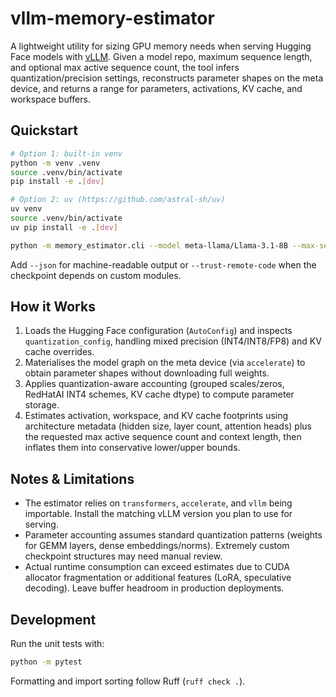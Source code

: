 # vllm-memory-estimator

A lightweight utility for sizing GPU memory needs when serving Hugging Face
models with [vLLM](https://github.com/vllm-project/vllm). Given a model repo,
maximum sequence length, and optional max active sequence count, the tool infers
quantization/precision settings, reconstructs parameter shapes on the meta
device, and returns a range for parameters, activations, KV cache, and workspace
buffers.

## Quickstart

```bash
# Option 1: built-in venv
python -m venv .venv
source .venv/bin/activate
pip install -e .[dev]

# Option 2: uv (https://github.com/astral-sh/uv)
uv venv
source .venv/bin/activate
uv pip install -e .[dev]

python -m memory_estimator.cli --model meta-llama/Llama-3.1-8B --max-seq-len 4096 --max-active-seqs 4
```

Add `--json` for machine-readable output or `--trust-remote-code` when the
checkpoint depends on custom modules.

## How it Works

1. Loads the Hugging Face configuration (`AutoConfig`) and inspects
   `quantization_config`, handling mixed precision (INT4/INT8/FP8) and KV cache
   overrides.
2. Materialises the model graph on the meta device (via `accelerate`) to obtain
   parameter shapes without downloading full weights.
3. Applies quantization-aware accounting (grouped scales/zeros, RedHatAI INT4
   schemes, KV cache dtype) to compute parameter storage.
4. Estimates activation, workspace, and KV cache footprints using architecture
   metadata (hidden size, layer count, attention heads) plus the requested max
   active sequence count and context length, then inflates them into conservative
   lower/upper bounds.

## Notes & Limitations

- The estimator relies on `transformers`, `accelerate`, and `vllm` being
  importable. Install the matching vLLM version you plan to use for serving.
- Parameter accounting assumes standard quantization patterns (weights for GEMM
  layers, dense embeddings/norms). Extremely custom checkpoint structures may
  need manual review.
- Actual runtime consumption can exceed estimates due to CUDA allocator
  fragmentation or additional features (LoRA, speculative decoding). Leave
  buffer headroom in production deployments.

## Development

Run the unit tests with:

```bash
python -m pytest
```

Formatting and import sorting follow Ruff (`ruff check .`).

